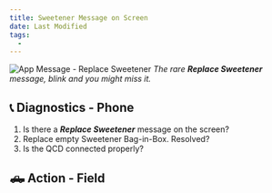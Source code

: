 ```yaml
---
title: Sweetener Message on Screen
date: Last Modified 
tags:
  -  
---
```

![App Message - Replace Sweetener](/images/app-brew-sreen-replace-sweetener-message.jpg)
*The rare **Replace Sweetener** message, blink and you might miss it.*

## 📞 Diagnostics - Phone
1. Is there a ***Replace Sweetener*** message on the screen?
2. Replace empty Sweetener Bag-in-Box. Resolved?
3. Is the QCD connected properly?

## 🛻 Action - Field
